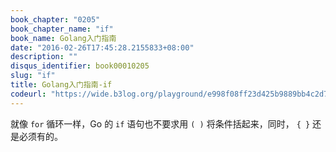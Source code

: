 ```yaml
---
book_chapter: "0205"
book_chapter_name: "if"
book_name: Golang入门指南
date: "2016-02-26T17:45:28.2155833+08:00"
description: ""
disqus_identifier: book00010205
slug: "if"
title: Golang入门指南-if
codeurl: "https://wide.b3log.org/playground/e998f08ff23d425b9889bb4c2d78e602.go"
---
```


就像 `for` 循环一样，Go 的 `if` 语句也不要求用 `( )` 将条件括起来，同时， `{ }` 还是必须有的。

<!-- ```go
package main

import (
	"fmt"
	"math"
)

func sqrt(x float64) string {
	if x < 0 {
		return sqrt(-x) + "i"
	}
	return fmt.Sprint(math.Sqrt(x))
}

func main() {
	fmt.Println(sqrt(2), sqrt(-4))
}

``` -->

